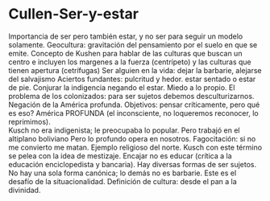 # Cullen-Ser-y-estar
Importancia de ser pero también estar, y no ser para seguir un modelo solamente.
Geocultura: gravitación del pensamiento por el suelo en que se emite. Concepto de Kushen para hablar de las culturas que buscan un centro e incluyen los margenes a la fuerza (centrípeto) y las culturas que tienen apertura (cetrífugas)
Ser alguien en la vida: dejar la barbarie, alejarse del salvajismo
Aciertos fundantes: pulcritud y hedor. estar sentado o estar de pie. Conjurar la indigencia negando el estar. Miedo a lo propio. El problema de los colonizados: para ser sujetos debemos desculturizarnos. Negación de la América profunda. 
Objetivos: pensar críticamente, pero qué es eso?
América PROFUNDA (el inconsciente, no loqueremos reconocer, lo reprimimos).  
Kusch no era indigenista; le preocupaba lo popular. Pero trabajó en el altiplano boliviano
Pero lo profundo opera en nosotros. 
Fagocitación: si no me convierto me matan. Ejemplo religioso del norte. Kusch con este término se pelea con la idea de mestizaje. 
Encajar no es educar (crítica a la educación enciclopedista y bancaria). Hay diversas formas de ser sujetos. No hay una sola forma canónica; lo demás no es barbarie. Este es el desafío de la situacionalidad. 
Definición de cultura: desde el pan a la divinidad. 
